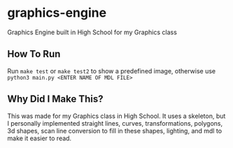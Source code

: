 # graphics-engine
Graphics Engine built in High School for my Graphics class

## How To Run
Run ```make test``` or ```make test2``` to show a predefined image, otherwise use ```python3 main.py <ENTER NAME OF MDL FILE>```


## Why Did I Make This?
This was made for my Graphics class in High School. It uses a skeleton, but I personally implemented straight lines, curves, transformations, polygons, 3d shapes, scan line conversion to fill in these shapes, lighting, and mdl to make it easier to read.
